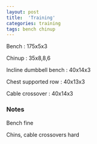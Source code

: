 ```yaml
---
layout: post
title:  'Training'
categories: training
tags: bench chinup
---
```


Bench : 175x5x3

Chinup  : 35x8,8,6

Incline dumbbell bench  : 40x14x3

Chest supported row : 40x13x3

Cable crossover : 40x14x3

### Notes

Bench fine

Chins, cable crossovers hard
